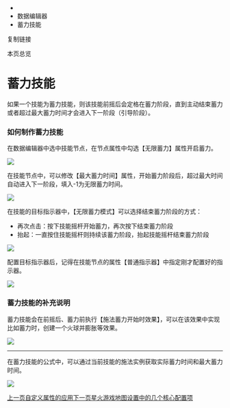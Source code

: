   * [](/)
  * 数据编辑器
  * 蓄力技能

复制链接

本页总览

# 蓄力技能

如果一个技能为蓄力技能，则该技能前摇后会定格在蓄力阶段，直到主动结束蓄力或者超过最大蓄力时间才会进入下一阶段（引导阶段）。

### 如何制作蓄力技能[​](/Manual/DataEditor/蓄力技能#如何制作蓄力技能 "如何制作蓄力技能的直接链接")

在数据编辑器中选中技能节点，在节点属性中勾选【无限蓄力】属性开启蓄力。

![](/assets/images/开启无限蓄力-d301bb1ca8f6c6fb993a1098ca2f2594.png)

在技能节点中，可以修改【最大蓄力时间】属性，开始蓄力阶段后，超过最大时间自动进入下一阶段，填入-1为无限蓄力时间。

![](/assets/images/设置最大蓄力时间-77daf9d6867c90beafd9d0e482b03083.png)

在技能的目标指示器中，【无限蓄力模式】可以选择结束蓄力阶段的方式：

  * 再次点击：按下技能摇杆开始蓄力，再次按下结束蓄力阶段
  * 抬起：一直按住技能摇杆则持续该蓄力阶段，抬起技能摇杆结束蓄力阶段

![](/assets/images/设置无限蓄力模式-59461d7c46109fd6dd1a834de566332d.png)

配置目标指示器后，记得在技能节点的属性【普通指示器】中指定刚才配置好的指示器。

![](/assets/images/设置无限蓄力指示器-4cd4cf19e843f5edf1a6d4b5ecd08c9f.png)

### 蓄力技能的补充说明[​](/Manual/DataEditor/蓄力技能#蓄力技能的补充说明 "蓄力技能的补充说明的直接链接")

蓄力技能会在前摇后、蓄力前执行【施法蓄力开始时效果】，可以在该效果中实现比如蓄力时，创建一个火球并膨胀等效果。

![](/assets/images/无限蓄力注意事项-1a8416eba6a489dbfeaced5555e7a10b.png)

* * *

在蓄力技能的公式中，可以通过当前技能的施法实例获取实际蓄力时间和最大蓄力时间。

![](/assets/images/蓄力时间-e399637dd046f3ab0756691a05f72092.png)

[上一页自定义属性的应用](/Manual/DataEditor/自定义属性)[下一页星火游戏地图设置中的几个核心配置项](/Manual/DataEditor/CoreConfiguration)


